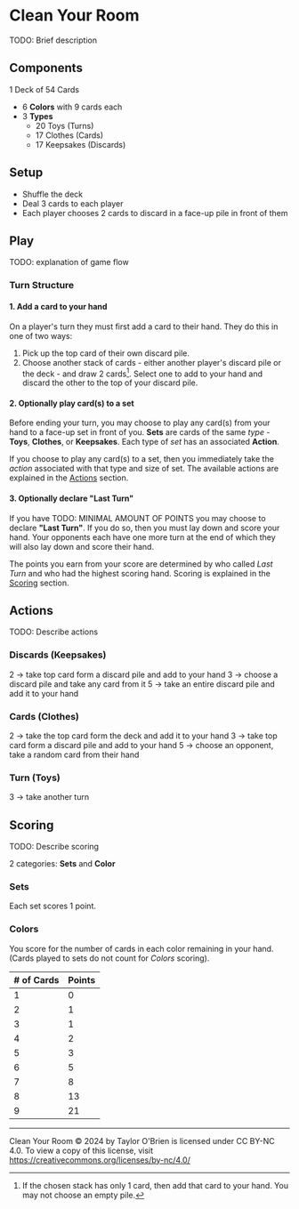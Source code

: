 # Clean Your Room

TODO: Brief description

## Components

1 Deck of 54 Cards
- 6 **Colors** with 9 cards each
- 3 **Types**
  - 20 Toys (Turns)
  - 17 Clothes (Cards)
  - 17 Keepsakes (Discards)

## Setup

- Shuffle the deck
- Deal 3 cards to each player
- Each player chooses 2 cards to discard in a face-up pile in front of them

## Play
TODO: explanation of game flow

### Turn Structure

#### 1. Add a card to your hand
On a player's turn they must first add a card to their hand.
They do this in one of two ways:

1. Pick up the top card of their own discard pile.
2. Choose another stack of cards - either another player's discard pile or the deck - and draw 2 cards[^1]. Select one to add to your hand and discard the other to the top of your discard pile.

[^1]: If the chosen stack has only 1 card, then add that card to your hand. You may not choose an empty pile.

#### 2. Optionally play card(s) to a set
Before ending your turn, you may choose to play any card(s) from your hand to a face-up set in front of you.
**Sets** are cards of the same *type* - **Toys**, **Clothes**, or **Keepsakes**. Each type of *set* has an associated **Action**.

If you choose to play any card(s) to a set, then you immediately take the *action* associated with that type and size of set. The available actions are explained in the [Actions](##Actions) section.

#### 3. Optionally declare "Last Turn"
If you have TODO: MINIMAL AMOUNT OF POINTS you may choose to declare **"Last Turn"**. If you do so, then you must lay down and score your hand. Your opponents each have one more turn at the end of which they will also lay down and score their hand.

The points you earn from your score are determined by who called *Last Turn* and who had the highest scoring hand. Scoring is explained in the [Scoring](##Scoring) section.

## Actions

TODO: Describe actions

### Discards (Keepsakes)
2 -> take top card form a discard pile and add to your hand
3 -> choose a discard pile and take any card from it
5 -> take an entire discard pile and add it to your hand

### Cards (Clothes)
2 -> take the top card form the deck and add it to your hand
3 -> take top card form a discard pile and add to your hand
5 -> choose an opponent, take a random card from their hand

### Turn (Toys)
3 -> take another turn

## Scoring

TODO: Describe scoring

2 categories: **Sets** and **Color**

### Sets

Each set scores 1 point.

### Colors

You score for the number of cards in each color remaining in your hand. (Cards played to sets do not count for *Colors* scoring).

|# of Cards | Points |
|-----------|--------|
| 1 | 0 |
| 2 | 1 |
| 3 | 1 |
| 4 | 2 |
| 5 | 3 |
| 6 | 5 |
| 7 | 8 |
| 8 | 13 |
| 9 | 21 |


---

Clean Your Room © 2024 by Taylor O'Brien is licensed under CC BY-NC 4.0. To view a copy of this license, visit https://creativecommons.org/licenses/by-nc/4.0/
